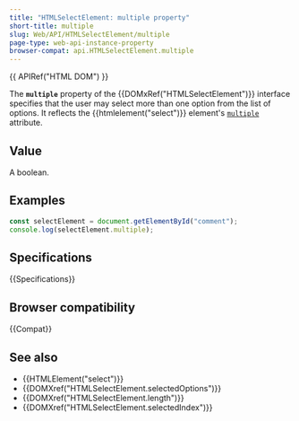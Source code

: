```yaml
---
title: "HTMLSelectElement: multiple property"
short-title: multiple
slug: Web/API/HTMLSelectElement/multiple
page-type: web-api-instance-property
browser-compat: api.HTMLSelectElement.multiple
---
```


{{ APIRef("HTML DOM") }}

The **`multiple`** property of the {{DOMxRef("HTMLSelectElement")}} interface specifies that the user may select more than one option from the list of options. It reflects the {{htmlelement("select")}} element's [`multiple`](/en-US/docs/Web/HTML/Reference/Elements/select#multiple) attribute.

## Value

A boolean.

## Examples

```js
const selectElement = document.getElementById("comment");
console.log(selectElement.multiple);
```

## Specifications

{{Specifications}}

## Browser compatibility

{{Compat}}

## See also

- {{HTMLElement("select")}}
- {{DOMXref("HTMLSelectElement.selectedOptions")}}
- {{DOMXref("HTMLSelectElement.length")}}
- {{DOMXref("HTMLSelectElement.selectedIndex")}}
